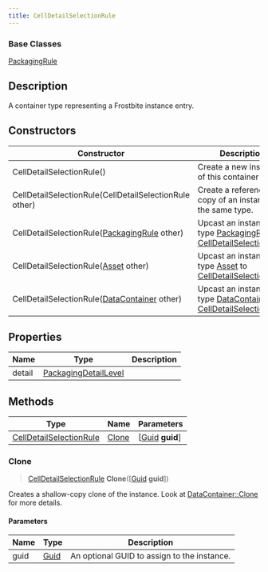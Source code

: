 ```yaml
---
title: CellDetailSelectionRule
---
```

### Base Classes

[PackagingRule](/vext/ref/fb/packagingrule/)

## Description

A container type representing a Frostbite instance entry.

## Constructors

| Constructor                                                                        | Description                                                                                                                           |
| ---------------------------------------------------------------------------------- | ------------------------------------------------------------------------------------------------------------------------------------- |
| CellDetailSelectionRule()                                                          | Create a new instance of this container type.                                                                                         |
| CellDetailSelectionRule(CellDetailSelectionRule other)                             | Create a reference copy of an instance of the same type.                                                                              |
| CellDetailSelectionRule([PackagingRule](/vext/ref/fb/packagingrule/) other)                      | Upcast an instance of type [PackagingRule](/vext/ref/fb/packagingrule/) to [CellDetailSelectionRule](/vext/ref/fb/celldetailselectionrule/).                      |
| CellDetailSelectionRule([Asset](/vext/ref/fb/asset/) other)                                      | Upcast an instance of type [Asset](/vext/ref/fb/asset/) to [CellDetailSelectionRule](/vext/ref/fb/celldetailselectionrule/).                                      |
| CellDetailSelectionRule([DataContainer](/vext/ref/shared/class/datacontainer) other) | Upcast an instance of type [DataContainer](/vext/ref/shared/class/datacontainer) to [CellDetailSelectionRule](/vext/ref/fb/celldetailselectionrule/). |

## Properties

| Name   | Type                                         | Description |
| ------ | -------------------------------------------- | ----------- |
| detail | [PackagingDetailLevel](/vext/ref/fb/packagingdetaillevel/) |             |

## Methods

| Type                                               | Name            | Parameters                                     |
| -------------------------------------------------- | --------------- | ---------------------------------------------- |
| [CellDetailSelectionRule](/vext/ref/fb/celldetailselectionrule/) | [Clone](#clone) | \[[Guid](/vext/ref/shared/class/guid) **guid**\] |

### Clone

> [CellDetailSelectionRule](/vext/ref/fb/celldetailselectionrule/) **Clone**(\[[Guid](/vext/ref/shared/class/guid) **guid**\])

Creates a shallow-copy clone of the instance. Look at [DataContainer::Clone](/vext/ref/shared/class/datacontainer#clone) for more details.

#### Parameters

| Name | Type         | Description                                 |
| ---- | ------------ | ------------------------------------------- |
| guid | [Guid](/vext/ref/shared/class/guid/) | An optional GUID to assign to the instance. |
